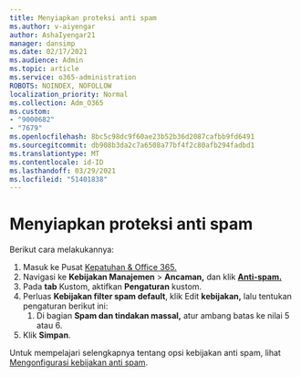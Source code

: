 ```yaml
---
title: Menyiapkan proteksi anti spam
ms.author: v-aiyengar
author: AshaIyengar21
manager: dansimp
ms.date: 02/17/2021
ms.audience: Admin
ms.topic: article
ms.service: o365-administration
ROBOTS: NOINDEX, NOFOLLOW
localization_priority: Normal
ms.collection: Adm_O365
ms.custom:
- "9000682"
- "7679"
ms.openlocfilehash: 8bc5c98dc9f60ae23b52b36d2087cafbb9fd6491
ms.sourcegitcommit: db908b3da2c7a6508a77bf4f2c80afb294fadbd1
ms.translationtype: MT
ms.contentlocale: id-ID
ms.lasthandoff: 03/29/2021
ms.locfileid: "51401838"
---
```

# <a name="set-up-an-anti-spam-protection"></a>Menyiapkan proteksi anti spam

Berikut cara melakukannya:

1. Masuk ke Pusat [Kepatuhan & Office 365.](https://go.microsoft.com/fwlink/p/?linkid=2077143)
1. Navigasi ke **Kebijakan Manajemen**  >  **Ancaman,** dan klik **[Anti-spam.](https://go.microsoft.com/fwlink/p/?linkid=2077143)**
1. Pada **tab** Kustom, aktifkan **Pengaturan** kustom.
1. Perluas **Kebijakan filter spam default**, klik Edit **kebijakan,** lalu tentukan pengaturan berikut ini:
    1. Di bagian **Spam dan tindakan massal,** atur ambang batas ke nilai 5 atau 6.
1. Klik **Simpan**.

Untuk mempelajari selengkapnya tentang opsi kebijakan anti spam, lihat [Mengonfigurasi kebijakan anti spam](https://go.microsoft.com/fwlink/?linkid=2092051).

